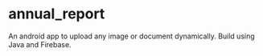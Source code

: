 # annual_report

An android app to upload any image or document dynamically. 
Build using Java and Firebase.
